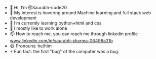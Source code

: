 - 👋 Hi, I’m @Saurabh-code20
- 👀 My interest is hovering around Machine learning and full stack web development 
- 🌱 I’m currently learning python+html and css
- 💞️ I mostly like to work alone 
- 📫 How to reach me, you can reach me through linkedin profile www.linkedin.com/in/saurabh-sharma-06498a31b
- 😄 Pronouns: he/him
- ⚡ Fun fact: the first "bug" of the computer was a bug.

<!---
Saurabh-code20/Saurabh-code20 is a ✨ special ✨ repository because its `README.md` (this file) appears on your GitHub profile.
You can click the Preview link to take a look at your changes.
--->

